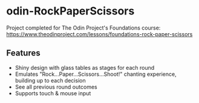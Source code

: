 # odin-RockPaperScissors
 
Project completed for The Odin Project's Foundations course: https://www.theodinproject.com/lessons/foundations-rock-paper-scissors

## Features
- Shiny design with glass tables as stages for each round
- Emulates "Rock...Paper...Scissors...Shoot!" chanting experience, building up to each decision
- See all previous round outcomes
- Supports touch & mouse input